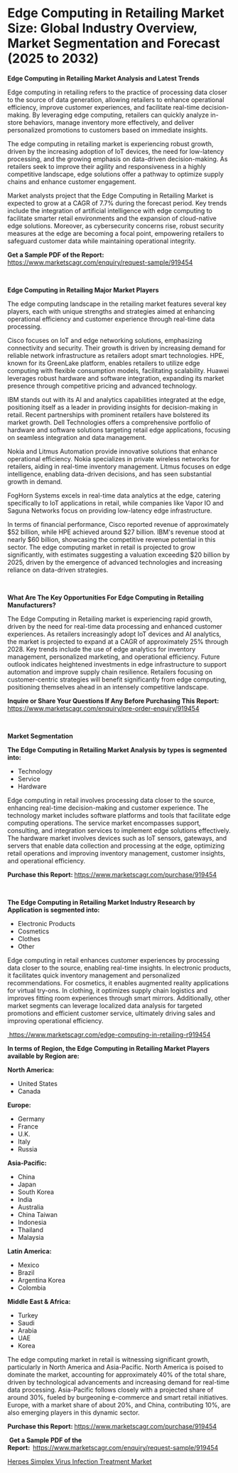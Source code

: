 <p><h1>Edge Computing in Retailing Market Size: Global Industry Overview, Market Segmentation and Forecast (2025 to 2032)</h1></p><p><strong>Edge Computing in Retailing Market Analysis and Latest Trends</strong></p>
<p><p>Edge computing in retailing refers to the practice of processing data closer to the source of data generation, allowing retailers to enhance operational efficiency, improve customer experiences, and facilitate real-time decision-making. By leveraging edge computing, retailers can quickly analyze in-store behaviors, manage inventory more effectively, and deliver personalized promotions to customers based on immediate insights.</p><p>The edge computing in retailing market is experiencing robust growth, driven by the increasing adoption of IoT devices, the need for low-latency processing, and the growing emphasis on data-driven decision-making. As retailers seek to improve their agility and responsiveness in a highly competitive landscape, edge solutions offer a pathway to optimize supply chains and enhance customer engagement.</p><p>Market analysts project that the Edge Computing in Retailing Market is expected to grow at a CAGR of 7.7% during the forecast period. Key trends include the integration of artificial intelligence with edge computing to facilitate smarter retail environments and the expansion of cloud-native edge solutions. Moreover, as cybersecurity concerns rise, robust security measures at the edge are becoming a focal point, empowering retailers to safeguard customer data while maintaining operational integrity.</p></p>
<p><strong>Get a Sample PDF of the Report:&nbsp;</strong> <a href="https://www.marketscagr.com/enquiry/request-sample/919454?utm_campaign=2890&utm_medium=2&utm_source=Github&utm_content=ia&utm_term=07032025&utm_id=edge-computing-in-retailing">https://www.marketscagr.com/enquiry/request-sample/919454</a></p>
<p>&nbsp;</p>
<p><strong>Edge Computing in Retailing Major Market Players</strong></p>
<p><p>The edge computing landscape in the retailing market features several key players, each with unique strengths and strategies aimed at enhancing operational efficiency and customer experience through real-time data processing.</p><p>Cisco focuses on IoT and edge networking solutions, emphasizing connectivity and security. Their growth is driven by increasing demand for reliable network infrastructure as retailers adopt smart technologies. HPE, known for its GreenLake platform, enables retailers to utilize edge computing with flexible consumption models, facilitating scalability. Huawei leverages robust hardware and software integration, expanding its market presence through competitive pricing and advanced technology.</p><p>IBM stands out with its AI and analytics capabilities integrated at the edge, positioning itself as a leader in providing insights for decision-making in retail. Recent partnerships with prominent retailers have bolstered its market growth. Dell Technologies offers a comprehensive portfolio of hardware and software solutions targeting retail edge applications, focusing on seamless integration and data management.</p><p>Nokia and Litmus Automation provide innovative solutions that enhance operational efficiency. Nokia specializes in private wireless networks for retailers, aiding in real-time inventory management. Litmus focuses on edge intelligence, enabling data-driven decisions, and has seen substantial growth in demand.</p><p>FogHorn Systems excels in real-time data analytics at the edge, catering specifically to IoT applications in retail, while companies like Vapor IO and Saguna Networks focus on providing low-latency edge infrastructure.</p><p>In terms of financial performance, Cisco reported revenue of approximately $52 billion, while HPE achieved around $27 billion. IBM's revenue stood at nearly $60 billion, showcasing the competitive revenue potential in this sector. The edge computing market in retail is projected to grow significantly, with estimates suggesting a valuation exceeding $20 billion by 2025, driven by the emergence of advanced technologies and increasing reliance on data-driven strategies.</p></p>
<p>&nbsp;</p>
<p><strong>What Are The Key Opportunities For Edge Computing in Retailing Manufacturers?</strong></p>
<p><p>The Edge Computing in Retailing market is experiencing rapid growth, driven by the need for real-time data processing and enhanced customer experiences. As retailers increasingly adopt IoT devices and AI analytics, the market is projected to expand at a CAGR of approximately 25% through 2028. Key trends include the use of edge analytics for inventory management, personalized marketing, and operational efficiency. Future outlook indicates heightened investments in edge infrastructure to support automation and improve supply chain resilience. Retailers focusing on customer-centric strategies will benefit significantly from edge computing, positioning themselves ahead in an intensely competitive landscape.</p></p>
<p><strong>Inquire or Share Your Questions If Any Before Purchasing This Report:</strong> <a href="https://www.marketscagr.com/enquiry/pre-order-enquiry/919454?utm_campaign=2890&utm_medium=2&utm_source=Github&utm_content=ia&utm_term=07032025&utm_id=edge-computing-in-retailing">https://www.marketscagr.com/enquiry/pre-order-enquiry/919454</a></p>
<p>&nbsp;</p>
<p><strong>Market Segmentation</strong></p>
<p><strong>The Edge Computing in Retailing Market Analysis by types is segmented into:</strong></p>
<p><ul><li>Technology</li><li>Service</li><li>Hardware</li></ul></p>
<p><p>Edge computing in retail involves processing data closer to the source, enhancing real-time decision-making and customer experience. The technology market includes software platforms and tools that facilitate edge computing operations. The service market encompasses support, consulting, and integration services to implement edge solutions effectively. The hardware market involves devices such as IoT sensors, gateways, and servers that enable data collection and processing at the edge, optimizing retail operations and improving inventory management, customer insights, and operational efficiency.</p></p>
<p><strong>Purchase this Report:&nbsp;</strong><a href="https://www.marketscagr.com/purchase/919454?utm_campaign=2890&utm_medium=2&utm_source=Github&utm_content=ia&utm_term=07032025&utm_id=edge-computing-in-retailing">https://www.marketscagr.com/purchase/919454</a></p>
<p>&nbsp;</p>
<p><strong>The Edge Computing in Retailing Market Industry Research by Application is segmented into:</strong></p>
<p><ul><li>Electronic Products</li><li>Cosmetics</li><li>Clothes</li><li>Other</li></ul></p>
<p><p>Edge computing in retail enhances customer experiences by processing data closer to the source, enabling real-time insights. In electronic products, it facilitates quick inventory management and personalized recommendations. For cosmetics, it enables augmented reality applications for virtual try-ons. In clothing, it optimizes supply chain logistics and improves fitting room experiences through smart mirrors. Additionally, other market segments can leverage localized data analysis for targeted promotions and efficient customer service, ultimately driving sales and improving operational efficiency.</p></p>
<p><a href="https://www.marketscagr.com/edge-computing-in-retailing-r919454?utm_campaign=2890&utm_medium=2&utm_source=Github&utm_content=ia&utm_term=07032025&utm_id=edge-computing-in-retailing">&nbsp;https://www.marketscagr.com/edge-computing-in-retailing-r919454</a></p>
<p><strong>In terms of Region, the Edge Computing in Retailing Market Players available by Region are:</strong></p>
<p>
    <p> <strong> North America: </strong>
        <ul>
            <li>United States</li>
            <li>Canada</li>
        </ul>
        </p> 
    <p> <strong> Europe: </strong>
        <ul>
            <li>Germany</li>
            <li>France</li>
            <li>U.K.</li>
            <li>Italy</li>
            <li>Russia</li>
        </ul>
        </p> 
    <p> <strong> Asia-Pacific: </strong>
        <ul>
            <li>China</li>
            <li>Japan</li>
            <li>South Korea</li>
            <li>India</li>
            <li>Australia</li>
            <li>China Taiwan</li>
            <li>Indonesia</li>
            <li>Thailand</li>
            <li>Malaysia</li>
        </ul>
        </p> 
    <p> <strong> Latin America: </strong>
        <ul>
            <li>Mexico</li>
            <li>Brazil</li>
            <li>Argentina Korea</li>
            <li>Colombia</li>
        </ul>
        </p> 
    <p> <strong> Middle East & Africa: </strong>
        <ul>
            <li>Turkey</li>
            <li>Saudi</li>
            <li>Arabia</li>
            <li>UAE</li>
            <li>Korea</li>
        </ul>
    </p>
    </p>
<p><p>The edge computing market in retail is witnessing significant growth, particularly in North America and Asia-Pacific. North America is poised to dominate the market, accounting for approximately 40% of the total share, driven by technological advancements and increasing demand for real-time data processing. Asia-Pacific follows closely with a projected share of around 30%, fueled by burgeoning e-commerce and smart retail initiatives. Europe, with a market share of about 20%, and China, contributing 10%, are also emerging players in this dynamic sector.</p></p>
<p><strong>Purchase this Report: </strong><a href="https://www.marketscagr.com/purchase/919454?utm_campaign=2890&utm_medium=2&utm_source=Github&utm_content=ia&utm_term=07032025&utm_id=edge-computing-in-retailing">https://www.marketscagr.com/purchase/919454</a></p>
<p>&nbsp;<strong>Get a Sample PDF of the Report:&nbsp;&nbsp;</strong><a href="https://www.marketscagr.com/enquiry/request-sample/919454?utm_campaign=2890&utm_medium=2&utm_source=Github&utm_content=ia&utm_term=07032025&utm_id=edge-computing-in-retailing">https://www.marketscagr.com/enquiry/request-sample/919454</a></p>
<p><strong></strong></p>
<p><p><a href="https://github.com/qetelosooya/Market-Research-Report-List-1/blob/main/herpes-simplex-virus-infection-treatment-market.md?utm_campaign=2890&utm_medium=2&utm_source=Github&utm_content=ia&utm_term=07032025&utm_id=edge-computing-in-retailing">Herpes Simplex Virus Infection Treatment Market</a></p></p>